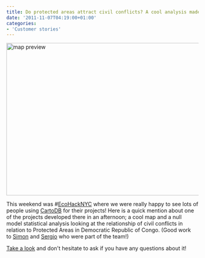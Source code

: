 ```yaml
---
title: Do protected areas attract civil conflicts? A cool analysis made using CartoDB
date: '2011-11-07T04:19:00+01:00'
categories:
- 'Customer stories'
---
```


<a title="Does protected areas attract civil conflicts map" target="_blank" href="http://www.ecohacknyc.org/projects/conflicts_and_protected_areas/"><img src="http://vizzuality.s3.amazonaws.com/temp/map.jpg" alt="map preview" width="650" height="400"/></a>

This weekend was #<a title="ecohack" target="_blank" href="http://www.ecohacknyc.org">EcoHackNYC</a> where we were really happy to see lots of people using <a href="http://cartodb.com/">CartoDB</a> for their projects! Here is a quick mention about one of the projects developed there in an afternoon; a cool map and a null model statistical analysis looking at the relationship of civil conflicts in relation to Protected Areas in Democratic Republic of Congo. (Good work to <a title="simon" target="_blank" href="http://vizzuality.com/team/stokumine">Simon</a> and <a title="saleiva" target="_blank" href="http://vizzuality.com/team/saleiva">Sergio</a> who were part of the team!) 

<a title="link" target="_blank" href="http://www.ecohacknyc.org/projects/conflicts_and_protected_areas/">Take a look</a> and don't hesitate to ask if you have any questions about it!
